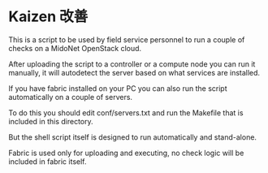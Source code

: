 # Kaizen 改善

This is a script to be used by field service personnel to run a couple of checks on a MidoNet OpenStack cloud.

After uploading the script to a controller or a compute node you can run it manually, it will autodetect the server based on what services are installed.

If you have fabric installed on your PC you can also run the script automatically on a couple of servers.

To do this you should edit conf/servers.txt and run the Makefile that is included in this directory.

But the shell script itself is designed to run automatically and stand-alone.

Fabric is used only for uploading and executing, no check logic will be included in fabric itself.

